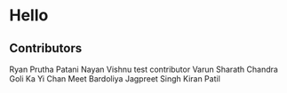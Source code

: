 # Hello

## Contributors

Ryan
Prutha Patani
Nayan
Vishnu
test contributor
Varun
Sharath Chandra Goli
Ka Yi Chan
Meet Bardoliya
Jagpreet Singh
Kiran Patil
